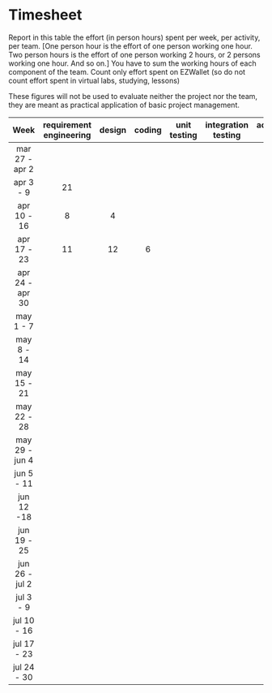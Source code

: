 # Timesheet

Report in this table the effort (in person hours) spent per week, per activity, per team. 
[One person hour is the effort of one person working one hour.
Two person hours is the effort of one person working 2 hours, or 2 persons working one hour. And so on.]
You have to sum the working hours of each component of the team.
Count only effort spent on EZWallet (so do not count effort spent in virtual labs, studying, lessons)

These figures will not be used to evaluate neither the project nor the team, they are meant as practical application of basic project management.

| Week | requirement engineering | design | coding | unit testing | integration testing | acceptance testing | management | git maven |
|:-----------:|:--------:|:-----------:|:-----------:|:----------:|:------------:|:---------------:|:-------------:|:--------------:|
| mar 27 - apr 2 | | | | | | | | |
| apr 3 - 9 | 21 | | | | | | | |
| apr 10 - 16| 8 | 4 | | | | | | | 
| apr 17 - 23| 11 | 12 | 6 | | | | | | 
| apr 24 - apr 30 | | | | | | | | | 
| may 1 - 7  | | | | | | | | | 
| may 8 - 14| | | | | | | | | 
| may 15 - 21| | | | | | | | | 
| may 22 - 28| | | | | | | | | 
| may 29 - jun 4 | | | | | | | | | 
| jun 5 - 11 | | | | | | | | | 
| jun 12 -18 | | | | | | | | | 
| jun 19 - 25 | | | | | | | | | 
| jun 26 - jul 2 | | | | | | | | | 
| jul 3 - 9 | | | | | | | | | 
| jul 10 - 16 | | | | | | | | |
| jul 17 - 23 | | | | | | | | |
| jul 24 - 30 | | | | | | | | |

